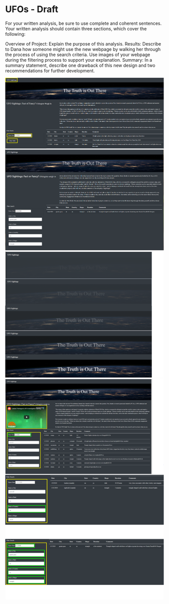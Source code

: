 # UFOs - Draft
For your written analysis, be sure to use complete and coherent sentences. Your written analysis should contain three sections, which cover the following:

Overview of Project: Explain the purpose of this analysis.
Results: Describe to Dana how someone might use the new webpage by walking her through the process of using the search criteria. Use images of your webpage during the filtering process to support your explanation.
Summary: In a summary statement, describe one drawback of this new design and two recommendations for further development.


![Orig_UFO_sightings](https://github.com/LleeMcD/UFOs/blob/main/static/images/Orig_UFO_sightings.png)
![UFO_sightings_plain](https://github.com/LleeMcD/UFOs/blob/main/static/images/UFO_sightings_plain.png)
![UFO_sightings_fade-in](https://github.com/LleeMcD/UFOs/blob/main/static/images/UFO_sightings_fade-in.png)
![Updated_UFO_sightings](https://github.com/LleeMcD/UFOs/blob/main/static/images/Updated_UFO_sightings.png)
![Filter_country](https://github.com/LleeMcD/UFOs/blob/main/static/images/Filter_country.png)
![Filter_all](https://github.com/LleeMcD/UFOs/blob/main/static/images/Filter_all.png)
